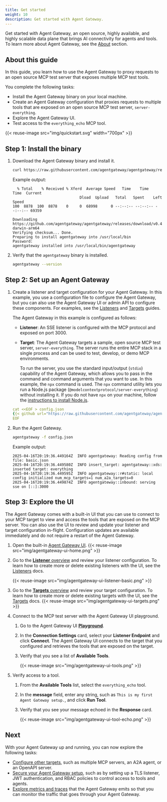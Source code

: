 ```yaml
---
title: Get started
weight: 10
description: Get started with Agent Gateway. 
---
```


Get started with Agent Gateway, an open source, highly available, and highly scalable data plane that brings AI connectivity for agents and tools. To learn more about Agent Gateway, see the [About](/docs/about) section. 

## About this guide

In this guide, you learn how to use the Agent Gateway to proxy requests to an open source MCP test server that exposes multiple MCP test tools. 

You complete the following tasks: 
* Install the Agent Gateway binary on your local machine. 
* Create an Agent Gateway configuration that proxies requests to multiple tools that are exposed on an open source MCP test server, `server-everything`. 
* Explore the Agent Gateway UI.
* Test access to the `everything_echo` MCP tool. 

{{< reuse-image src="img/quickstart.svg" width="700px" >}}


## Step 1: Install the binary


1. Download the Agent Gateway binary and install it. 
   ```sh
   curl https://raw.githubusercontent.com/agentgateway/agentgateway/refs/heads/main/common/scripts/get-agentproxy | bash
   ```
   
   Example output: 
   ```
     % Total    % Received % Xferd  Average Speed   Time    Time     Time  Current
                                 Dload  Upload   Total   Spent    Left  Speed
   100  8878  100  8878    0     0  68998      0 --:--:-- --:--:-- --:--:-- 69359

   Downloading https://github.com/agentgateway/agentgateway/releases/download/v0.4.16/agentgateway-darwin-arm64
   Verifying checksum... Done.
   Preparing to install agentgateway into /usr/local/bin
   Password:
   agentgateway installed into /usr/local/bin/agentgateway
   ```

2. Verify that the `agentgateway` binary is installed. 
   ```sh
   agentgateway --version
   ```
   
## Step 2: Set up an Agent Gateway

1. Create a listener and target configuration for your Agent Gateway. In this example, you use a configuration file to configure the Agent Gateway, but you can also use the Agent Gateway UI or admin API to configure these components. For examples, see the [Listeners](/docs/listeners) and [Targets](/docs/targets) guides. 
   
   The Agent Gateway in this example is configured as follows: 
   * **Listener**: An SSE listener is configured with the MCP protocol and exposed on port 3000. 
   * **Target**: The Agent Gateway targets a sample, open source MCP test server, `server-everything`. The server runs the entire MCP stack in a single process and can be used to test, develop, or demo MCP environments. 
   
     To run the server, you use the standard input/output (`stdio`) capability of the Agent Gateway, which allows you to pass in the command and command arguments that you want to use. In this example, the `npx` command is used. The `npx` command utility lets you run a Node.js package (`@modelcontextprotocol/server-everything`) without installing it. If you do not have `npx` on your machine, follow the [instructions to install Node.js](https://nodejs.org/en/download).
   ```yaml
   cat <<EOF > config.json
   {{< github url="https://raw.githubusercontent.com/agentgateway/agentgateway/refs/heads/main/examples/basic/config.json" >}}
   EOF
   ```

2. Run the Agent Gateway. 
   ```sh
   agentgateway -f config.json
   ```
   
   Example output: 
   ```
   2025-04-16T20:19:36.449164Z  INFO agentgateway: Reading config from file: basic.json
   2025-04-16T20:19:36.449580Z  INFO insert_target: agentgateway::xds: inserted target: everything
   2025-04-16T20:19:36.449595Z  INFO agentgateway::r#static: local config initialized num_mcp_targets=1 num_a2a_targets=0
   2025-04-16T20:19:36.449874Z  INFO agentgateway::inbound: serving sse on [::]:3000
   ```

## Step 3: Explore the UI

The Agent Gateway comes with a built-in UI that you can use to connect to your MCP target to view and access the tools that are exposed on the MCP server. You can also use the UI to review and update your listener and target configuration in-flight. Configuration updates are available immediately and do not require a restart of the Agent Gateway.  

1. Open the built-in [Agent Gateway UI](http://localhost:19000).
   {{< reuse-image src="img/agentgateway-ui-home.png" >}}
   
2. Go to the [**Listener** overview](http://localhost:19000/ui/listeners/) and review your listener configuration. To learn how to create more or delete existing listeners with the UI, see the [Listeners](/docs/listeners) docs. 

   {{< reuse-image src="img/agentgateway-ui-listener-basic.png" >}}
   
3. Go to the [**Targets** overview](http://localhost:19000/ui/targets/) and review your target configuration. To learn how to create more or delete existing targets with the UI, see the [Targets](/docs/targets) docs. 
   {{< reuse-image src="img/agentgateway-ui-targets.png" >}}
   
4. Connect to the MCP test server with the Agent Gateway UI playground. 
   1. Go to the Agent Gateway UI [**Playground**](http://localhost:19000/ui/playground/).
   2. In the **Connection Settings** card, select your **Listener Endpoint** and click **Connect**. The Agent Gateway UI connects to the target that you configured and retrieves the tools that are exposed on the target. 
   3. Verify that you see a list of **Available Tools**. 
   
      {{< reuse-image src="img/agentgateway-ui-tools.png" >}}

6. Verify access to a tool. 
   1. From the **Available Tools** list, select the `everything_echo` tool. 
   2. In the **message** field, enter any string, such as `This is my first Agent Gateway setup.`, and click **Run Tool**. 
   3. Verify that you see your message echoed in the **Response** card. 
   
      {{< reuse-image src="img/agentgateway-ui-tool-echo.png" >}}


## Next

With your Agent Gateway up and running, you can now explore the following tasks: 

* [Configure other targets](/docs/targets), such as multiple MCP servers, an A2A agent, or an OpenAPI server. 
* [Secure your Agent Gateway setup](/docs/security), such as by setting up a TLS listener, JWT authentication, and RBAC policies to control access to tools and agents. 
* [Explore metrics and traces](/docs/observability) that the Agent Gateway emits so that you can monitor the traffic that goes through your Agent Gateway. 

